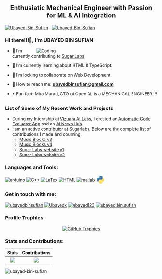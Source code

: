 <h2 align="center"> Enthusiatic Mechanical Engineer with Passion for ML & AI Integration </h2>

<p align="left"> 
<!--    The following code is taken from https://github.com/rickstaa    -->
<a href="https://github.com/Ubayed-Bin-Sufian" target="blank"> <img align="center" src="https://img.shields.io/github/followers/Ubayed-Bin-Sufian?label=Follow&style=social" alt="Ubayed-Bin-Sufian"/></a> &nbsp;
<a href="https://github.com/Ubayed-Bin-Sufian" target="blank" ><img align="center" src="https://komarev.com/ghpvc/?username=ubayed-bin-sufian&label=Profile%20views&color=0e75b6&style=flat" alt="Ubayed-Bin-Sufian"/></a>

### Hi there!!!👋, I'm UBAYED BIN SUFIAN

<!--    The following code is taken from https://github.com/rishavchanda    -->
<img align="right" alt="Coding" width="400" src="https://images.squarespace-cdn.com/content/v1/5feb53185d3dab691b47361b/1609930648540-2AG2AUX4BL35UJ6H0PEZ/e2f96-old-header-machine-learning-pt1.gif?format=1500w">


- 🔭 I’m currently contributing to [Sugar Labs](https://github.com/sugarlabs).
  
- 🌱 I’m currently learning about HTML & TypeScript.
  
- 👯 I’m looking to collaborate on Web Development.
  
- 📧 How to reach me: **ubayedbinsufian@gmail.com** 
  
- ⚡ Fun fact: Mira Murati, CTO of Open AI, is a MECHANICAL ENGINEER !!!

<h3>List of Some of My Recent Work and Projects</h3>

- During my Internship at [Vizuara AI Labs](https://vizuara.ai/), I created an [Automatic Code Evaluator App](https://github.com/Ubayed-Bin-Sufian/Automatic-Code-Evaluator) and an [AI News Hub](https://github.com/Ubayed-Bin-Sufian/AI-News-Hub).
- I am an active contributor at [Sugarlabs](https://github.com/sugarlabs). Below are the complete list of contributions I made and counting.
  - [Music Blocks v3](https://github.com/sugarlabs/musicblocks/issues?q=is%3Apr+author%3AUbayed-Bin-Sufian)
  - [Music Blocks v4](https://github.com/sugarlabs/musicblocks-v4/issues?q=is%3Apr+author%3AUbayed-Bin-Sufian)
  - [Sugar Labs website v1](https://github.com/sugarlabs/www/issues?q=is%3Apr+author%3AUbayed-Bin-Sufian)
  - [Sugar Labs website v2](https://github.com/sugarlabs/www-v2/pulls?q=is%3Apr+is%3Aclosed+author%3Aubayed-bin-sufian+)

<!--    The following code is taken from https://github.com/rishavchanda    -->
</p>
<h3 align="left">Languages and Tools:</h3>
<p align="left"> 
<a href="https://www.arduino.cc/" target="blank" ><img align="center" src="https://cdn.worldvectorlogo.com/logos/arduino-1.svg" alt="arduino" width="30" height="30"/></a> 
<a href="https://www.cprogramming.com/" target="blank" ><img align="center" src="https://upload.wikimedia.org/wikipedia/commons/1/18/ISO_C%2B%2B_Logo.svg" alt="C++" width="30" height="30"/></a>
<a href="https://www.latex-project.org/" target="blank" ><img align="center" src="https://upload.wikimedia.org/wikipedia/commons/archive/6/68/20151211123902%21TeX_logo.svg" alt="LaTex" width="" height="30"/></a>
<a href="https://www.w3schools.com/html/" target="blank" ><img align="center" src="https://upload.wikimedia.org/wikipedia/commons/6/61/HTML5_logo_and_wordmark.svg" alt="HTML" width="30" height="30"/></a>
<a href="https://www.mathworks.com/" target="blank" ><img align="center" src="https://upload.wikimedia.org/wikipedia/commons/2/21/Matlab_Logo.png" alt="matlab" width="30" height="30"/></a>
<a href="https://www.python.org" target="blank" ><img align="center" src="https://raw.githubusercontent.com/devicons/devicon/master/icons/python/python-original.svg" alt="python" width="30" height="30"/></a>

<!--    The following code is taken from https://github.com/rishavchanda    -->
</p>
<h3 align="left">Get in touch with me:</h3>
<p align="left">
<a href="https://linkedin.com/in/ubayedbinsufian" target="blank"><img align="center" src="https://raw.githubusercontent.com/rahuldkjain/github-profile-readme-generator/master/src/images/icons/Social/linked-in-alt.svg" alt="ubayedbinsufian" height="30" width="40" /></a>
<a href="https://twitter.com/Ubayedx" target="blank"><img align="center" src="https://raw.githubusercontent.com/rahuldkjain/github-profile-readme-generator/master/src/images/icons/Social/twitter.svg" alt="Ubayedx" height="30" width="40" /></a>
<a href="https://instagram.com/ubayed123/" target="blank"><img align="center" src="https://upload.wikimedia.org/wikipedia/commons/9/95/Instagram_logo_2022.svg" alt="ubayed123" height="30" width="40" /></a>
<a href="https://public.tableau.com/app/profile/ubayed.bin.sufian/vizzes" target="blank"><img align="center" src="https://upload.wikimedia.org/wikipedia/en/0/06/Tableau_logo.svg" alt="ubayed.bin.sufian" height="30" width="" /></a>  

<!--    The following code is taken from https://github.com/ryo-ma/github-profile-trophy    -->
<h3 align="left">Profile Trophies:</h3>
<p align="center">
  <a href="https://github.com/ryo-ma/github-profile-trophy">
    <img src="https://github-profile-trophy.vercel.app/?username=Ubayed-Bin-Sufian&theme=light" alt="GitHub Trophies" />
  </a>
</p>

<!--    The following code is taken from https://github.com/rishavchanda    -->
<h3 align="left">Stats and Contributions:</h3>

Stats             |  Contributions
:-------------------------:|:-------------------------:
![](https://github-readme-stats.vercel.app/api?username=ubayed-bin-sufian&show_icons=true&locale=en) | ![](https://github-readme-streak-stats.herokuapp.com/?user=ubayed-bin-sufian&)

<p><img align="left" src="https://github-readme-stats.vercel.app/api/top-langs?username=ubayed-bin-sufian&show_icons=true&locale=en&layout=compact" alt="ubayed-bin-sufian" /></p>


<!--
**Ubayed-Bin-Sufian/Ubayed-Bin-Sufian** is a ✨ _special_ ✨ repository because its `README.md` (this file) appears on your GitHub profile.

Here are some ideas to get you started:
- 🔭 I’m currently working on ...
- 🌱 I’m currently learning ...
- 👯 I’m looking to collaborate on ...
- 🤔 I’m looking for help with ...
- 💬 Ask me about ...
- 📫 How to reach me: ...
- 😄 Pronouns: ...
- ⚡ Fun fact: ...
-->
